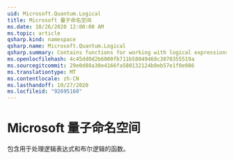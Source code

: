 ```yaml
---
uid: Microsoft.Quantum.Logical
title: Microsoft 量子命名空间
ms.date: 10/26/2020 12:00:00 AM
ms.topic: article
qsharp.kind: namespace
qsharp.name: Microsoft.Quantum.Logical
qsharp.summary: Contains functions for working with logical expressions and Boolean logic.
ms.openlocfilehash: 4c45dd0d2b6000fb711b58049468c3070355519a
ms.sourcegitcommit: 29e0d88a30e4166fa580132124b0eb57e1f0e986
ms.translationtype: MT
ms.contentlocale: zh-CN
ms.lasthandoff: 10/27/2020
ms.locfileid: "92695160"
---
```

# <a name="microsoftquantumlogical-namespace"></a>Microsoft 量子命名空间

包含用于处理逻辑表达式和布尔逻辑的函数。

